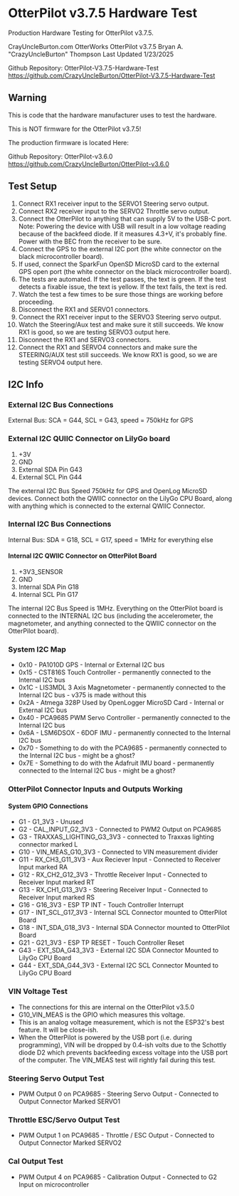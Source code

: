 # OtterPilot v3.7.5 Hardware Test

Production Hardware Testing for OtterPilot v3.7.5.

CrayUncleBurton.com OtterWorks
OtterPilot v3.7.5
Bryan A. "CrazyUncleBurton" Thompson
Last Updated 1/23/2025

Github Repository:  OtterPilot-V3.7.5-Hardware-Test
<https://github.com/CrazyUncleBurton/OtterPilot-V3.7.5-Hardware-Test>

## Warning

This is code that the hardware manufacturer uses to test the hardware.  

This is NOT firmware for the OtterPilot v3.7.5!
  
The production firmware is located Here:

Github Repository:  OtterPilot-v3.6.0
<https://github.com/CrazyUncleBurton/OtterPilot-v3.6.0>

## Test Setup

1) Connect RX1 receiver input to the SERVO1 Steering servo output.
2) Connect RX2 receiver input to the SERVO2 Throttle servo output.
3) Connect the OtterPilot to anything that can supply 5V to the USB-C port.  Note:  Powering the device with USB will result in a low voltage reading because of the backfeed diode.  If it measures 4.3+V, it's probably fine.  Power with the BEC from the receiver to be sure.
4) Connect the GPS to the external I2C port (the white connector on the black microcontroller board).
5) If used, connect the SparkFun OpenSD MicroSD card to the external GPS open port (the white connector on the black microcontroller board).
6) The tests are automated.  If the test passes, the text is green.  If the test detects a fixable issue, the text is yellow.  If the text fails, the text is red.
7) Watch the test a few times to be sure those things are working before proceeding.
8) Disconnect the RX1 and SERVO1 connectors.  
9) Connect the RX1 receiver input to the SERVO3 Steering servo output.
10) Watch the Steering/Aux test and make sure it still succeeds.  We know RX1 is good, so we are testing SERVO3 output here.
11) Disconnect the RX1 and SERVO3 connectors.
12) Connect the RX1 and SERVO4 connectors and make sure the STEERING/AUX test still succeeds.  We know RX1 is good, so we are testing SERVO4 output here.

## I2C Info

### External I2C Bus Connections

External Bus:  SCA = G44, SCL = G43, speed = 750kHz for GPS

### External I2C QUIIC Connector on LilyGo board

1. +3V
2. GND
3. External SDA Pin G43
4. External SCL Pin G44

The external I2C Bus Speed 750kHz for GPS and OpenLog MicroSD devices.  Connect both the QWIIC connector on the LilyGo CPU Board, along with anything which is connected to the external QWIIC Connector.

### Internal I2C Bus Connections

Internal Bus:  SDA = G18, SCL = G17, speed = 1MHz for everything else

#### Internal I2C QWIIC Connector on OtterPilot Board

1. +3V3_SENSOR
2. GND
3. Internal SDA Pin G18
4. Internal SCL Pin G17

The internal I2C Bus Speed is 1MHz.  Everything on the OtterPilot board is connected to the INTERNAL I2C bus (including the accelerometer, the magnetometer, and anything connected to the QWIIC connector on the OtterPilot board).  

### System I2C Map

* 0x10 - PA1010D GPS - Internal or External I2C bus
* 0x15 - CST816S Touch Controller - permanently connected to the Internal I2C bus
* 0x1C - LIS3MDL 3 Axis Magnetometer - permanently connected to the Internal I2C bus - v375 is made without this
* 0x2A - Atmega 328P Used by OpenLogger MicroSD Card - Internal or External I2C bus
* 0x40 - PCA9685 PWM Servo Controller - permanently connected to the Internal I2C bus
* 0x6A - LSM6DSOX - 6DOF IMU - permanently connected to the Internal I2C bus
* 0x70 - Something to do with the PCA9685 - permanently connected to the Internal I2C bus - might be a ghost?
* 0x7E - Something to do with the Adafruit IMU board - permanently connected to the Internal I2C bus - might be a ghost?

### OtterPilot Connector Inputs and Outputs Working

#### System GPIO Connections

* G1 - G1_3V3 - Unused
* G2 - CAL_INPUT_G2_3V3 - Connected to PWM2 Output on PCA9685
* G3 - TRAXXAS_LIGHTING_G3_3V3 - connected to Traxxas lighting connector marked L
* G10 - VIN_MEAS_G10_3V3 - Connected to VIN measurement divider
* G11 - RX_CH3_G11_3V3 - Aux Reciever Input - Connected to Receiver Input marked RA
* G12 - RX_CH2_G12_3V3 - Throttle Receiver Input - Connected to Receiver Input marked RT
* G13 - RX_CH1_G13_3V3 - Steering Receiver Input - Connected to Receiver Input marked RS
* G16 - G16_3V3 - ESP TP INT - Touch Controller Interrupt
* G17 - INT_SCL_G17_3V3 - Internal SCL Connector mounted to OtterPilot Board
* G18 - INT_SDA_G18_3V3 - Internal SDA Connector mounted to OtterPilot Board
* G21 - G21_3V3 - ESP TP RESET - Touch Controller Reset
* G43 - EXT_SDA_G43_3V3 - External I2C SDA Connector Mounted to LilyGo CPU Board
* G44 - EXT_SDA_G44_3V3 - External I2C SCL Connector Mounted to LilyGo CPU Board

### VIN Voltage Test

* The connections for this are internal on the OtterPilot v3.5.0
* G10_VIN_MEAS is the GPIO which measures this voltage.
* This is an analog voltage measurement, which is not the ESP32's best feature.  It will be close-ish.
* When the OtterPilot is powered by the USB port (i.e. during programming), VIN will be dropped by 0.4-ish volts due to the Schottly diode D2 which prevents backfeeding excess voltage into the USB port of the computer.  The VIN_MEAS test will rightly fail during this test.

### Steering Servo Output Test

* PWM Output 0 on PCA9685 - Steering Servo Output - Connected to Output Connector Marked SERVO1

### Throttle ESC/Servo Output Test

* PWM Output 1 on PCA9685 - Throttle / ESC Output - Connected to Output Connector Marked SERVO2

### Cal Output Test

* PWM Output 4 on PCA9685 - Calibration Output - Connected to G2 Input on microcontroller
